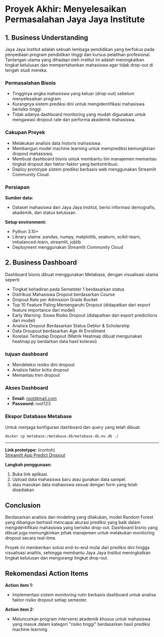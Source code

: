 # Proyek Akhir: Menyelesaikan Permasalahan Jaya Jaya Institute

##  1. Business Understanding
Jaya Jaya Institut adalah sebuah lembaga pendidikan  yang berfokus pada penyediaan program pendidikan tinggi dan kursus pelatihan profesional. Tantangan utama yang dihadapi oleh institut ini adalah meningkatkan tingkat kelulusan dan mempertahankan mahasiswa agar tidak drop-out di tengah studi mereka.

### Permasalahan Bisnis
- Tingginya angka mahasiswa yang keluar (drop-out) sebelum menyelesaikan program.
- Kurangnya sistem prediksi dini untuk mengidentifikasi mahasiswa berisiko tinggi.
- Tidak adanya dashboard monitoring yang mudah digunakan untuk mengawasi dropout rate dan performa akademik mahasiswa.

### Cakupan Proyek
- Melakukan analisis data historis mahasiswa.
- Membangun model machine learning untuk memprediksi kemungkinan dropout mahasiswa.
- Membuat dashboard bisnis untuk membantu tim manajemen memantau tingkat dropout dan faktor-faktor yang berkontribusi.
- Deploy prototype sistem prediksi berbasis web menggunakan Streamlit Community Cloud.

### Persiapan
**Sumber data:**
- Dataset mahasiswa dari Jaya Jaya Institut, berisi informasi demografis, akademik, dan status kelulusan.

**Setup environment:**
- Python 3.10+
- Library utama: pandas, numpy, matplotlib, seaborn, scikit-learn, imbalanced-learn, streamlit, joblib
- Deployment menggunakan Streamlit Community Cloud

## 2. Business Dashboard
Dashboard bisnis dibuat menggunakan Metabase, dengan visualisasi utama seperti:
- Tingkat kehadiran pada Semetster 1 berdasarkan status
- Distribusi Mahasiswa Dropout berdasarkan Course
- Dropout Rate per Admission Grade Bucket
- Top 10 Feature Paling Memengaruhi Dropout (didapatkan dari export feature importance dari model)
- Early Warning: Siswa Risiko Dropout (didapatkan dari export predictions dari model)
- Analisis Dropout Berdasarkan Status Debtor & Scholarship
- Data Droupout berdasarkan Age At Enrollment
- Korelasi Terhadap Dropout (Matrik Heatmap dibuat mengunakan heatmap.py berdarkan data hasil kolerasi)


### tujuan dashboard
- Mendeteksi resiko dini dropout
- Analisis faktor kritis dropout
- Memantau tren dropout


### Akses Dashboard

- **Email:** root@mail.com  
- **Password:** root123

### Ekspor Database Metabase

Untuk menjaga konfigurasi dashboard dan query yang telah dibuat:
```bash
docker cp metabase:/metabase.db/metabase.db.mv.db ./
```

---


**Link prototype:** (contoh)  
[Streamlit App Predict Dropout](https://proyek-akhir-windi.streamlit.app/)

**Langkah penggunaan:**
1. Buka link aplikasi.
2. Upload data mahasiswa baru atau gunakan data sampel.
3. atau masukan data mahasiswa sesuai dengan form yang telah disediakan


## Conclusion
Berdasarkan analisis dan modeling yang dilakukan, model Random Forest yang dibangun berhasil mencapai akurasi prediksi yang baik dalam mengidentifikasi mahasiswa yang berisiko drop-out. Dashboard bisnis yang dibuat juga memungkinkan pihak manajemen untuk melakukan monitoring dropout secara real-time.

Proyek ini memberikan solusi end-to-end mulai dari prediksi dini hingga visualisasi analitis, sehingga membantu Jaya Jaya Institut meningkatkan tingkat kelulusan dan mengurangi tingkat drop-out.

## Rekomendasi Action Items
**Action item 1:**
- Implementasi sistem monitoring rutin berbasis dashboard untuk analisa faktor risiko dropout setiap semester.

**Action item 2:**
- Meluncurkan program intervensi akademik khusus untuk mahasiswa yang masuk dalam kategori "risiko tinggi" berdasarkan hasil prediksi machine learning.

